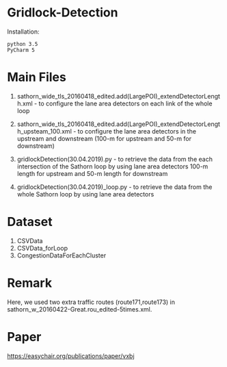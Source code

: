 # Gridlock-Detection
Installation:

	python 3.5 
	PyCharm 5 


Main Files 
============================================================================================
1) sathorn_wide_tls_20160418_edited.add(LargePOI)_extendDetectorLength.xml 			- to configure the lane area detectors on each link of the whole loop


2) sathorn_wide_tls_20160418_edited.add(LargePOI)_extendDetectorLength_upsteam_100.xml		- to configure the lane area detectors in the upstream and downstream (100-m for upstream and	50-m for downstream)


3) gridlockDetection(30.04.2019).py								- to retrieve the data from the each intersection of the Sathorn loop by using lane area detectors 100-m length for upstream and 50-m length for downstream

4) gridlockDetection(30.04.2019)_loop.py					- to retrieve the data from the whole Sathorn loop by using lane area detectors



Dataset
============================================================================================

1) CSVData		
2) CSVData_forLoop
3) CongestionDataForEachCluster



Remark
============================================================================================
Here, we used two extra traffic routes (route171,route173) in sathorn_w_20160422-Great.rou_edited-5times.xml. 

Paper
============================================================================================
https://easychair.org/publications/paper/vxbj
